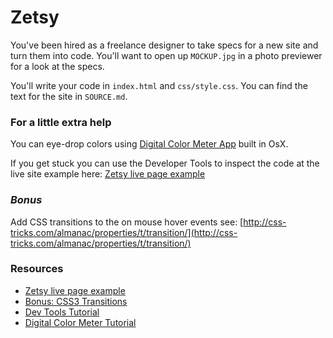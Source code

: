 

# Zetsy

You've been hired as a freelance designer to take specs for a new site and turn them into code.
You'll want to open up `MOCKUP.jpg` in a photo previewer for a look at the specs.

You'll write your code in `index.html` and `css/style.css`. You can find the text for the site in `SOURCE.md`. 

### For a little extra help 
You can eye-drop colors using [Digital Color Meter App](http://www.techrepublic.com/blog/apple-in-the-enterprise/discover-the-digitalcolor-meter-tool-on-your-mac/#) built in OsX.

If you get stuck you can use the Developer Tools to inspect the code at the live site example here: [Zetsy live page example](http://learn-co-curriculum.github.io/fe-zetsy)

### ***Bonus***
Add CSS transitions to the on mouse hover events see: [http://css-tricks.com/almanac/properties/t/transition/](http://css-tricks.com/almanac/properties/t/transition/)

### Resources

 * [Zetsy live page example](http://learn-co-curriculum.github.io/fe-zetsy)
 * [Bonus: CSS3 Transitions](http://css-tricks.com/almanac/properties/t/transition/)
 * [Dev Tools Tutorial](http://code.tutsplus.com/tutorials/chrome-dev-tools-markup-and-style--net-27149)
 * [Digital Color Meter Tutorial](http://www.techrepublic.com/blog/apple-in-the-enterprise/discover-the-digitalcolor-meter-tool-on-your-mac/#)

